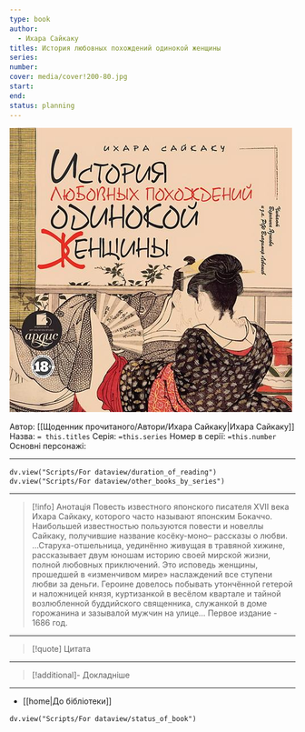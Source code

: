 ```yaml
---
type: book
author:
  - Ихара Сайкаку
titles: История любовных похождений одинокой женщины
series:
number:
cover: media/cover!200-80.jpg
start:
end:
status: planning
---
```

![cover|200](media/cover!200-80.jpg)

Автор: [[Щоденник прочитаного/Автори/Ихара Сайкаку|Ихара Сайкаку]]
Назва: `= this.titles`
Серія:  `=this.series`
Номер в серії: `=this.number`
Основні персонажі:

---
```dataviewjs
dv.view("Scripts/For dataview/duration_of_reading")
dv.view("Scripts/For dataview/other_books_by_series")
```

---
>[!info] Анотація
>Повесть известного японского писателя XVII века Ихара Сайкаку, которого часто называют японским Бокаччо. Наибольшей известностью пользуются повести и новеллы Сайкаку, получившие название косёку-моно– рассказы о любви.
> …Старуха-отшельница, уединённо живущая в травяной хижине, рассказывает двум юношам историю своей мирской жизни, полной любовных приключений. Это исповедь женщины, прошедшей в «изменчивом мире» наслаждений все ступени любви за деньги. Героине довелось побывать утончённой гетерой и наложницей князя, куртизанкой в весёлом квартале и тайной возлюбленной буддийского священника, служанкой в доме горожанина и зазывалой мужчин на улице…
> Первое издание - 1686 год.
___

>[!quote] Цитата

---
>[!additional]- Докладніше

---

- [[home|До бібліотеки]]

```dataviewjs
dv.view("Scripts/For dataview/status_of_book")
```
